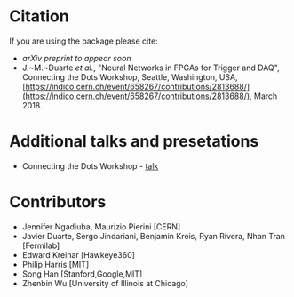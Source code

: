 # Citation

If you are using the package please cite:
   * _arXiv preprint to appear soon_
   * J.~M.~Duarte _et al._, "Neural Networks in FPGAs for Trigger and DAQ", Connecting the Dots Workshop, Seattle, Washington, USA, [https://indico.cern.ch/event/658267/contributions/2813688/](https://indico.cern.ch/event/658267/contributions/2813688/), March 2018.

# Additional talks and presetations
   * Connecting the Dots Workshop - [talk](https://indico.cern.ch/event/658267/contributions/2813688/)

# Contributors

   * Jennifer Ngadiuba, Maurizio Pierini [CERN]
   * Javier Duarte, Sergo Jindariani, Benjamin Kreis, Ryan Rivera, Nhan Tran [Fermilab]
   * Edward Kreinar [Hawkeye360]
   * Philip Harris [MIT]
   * Song Han [Stanford,Google,MIT]
   * Zhenbin Wu [University of Illinois at Chicago]